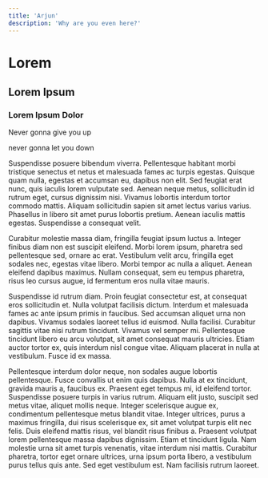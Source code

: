 ```yaml
---
title: 'Arjun'
description: 'Why are you even here?'
---
```

<!-- Content of the page -->

# Lorem
## Lorem Ipsum
### Lorem Ipsum Dolor



Never gonna give you up

never gonna let you down


Suspendisse posuere bibendum viverra. Pellentesque habitant morbi tristique senectus et netus et malesuada fames ac turpis egestas. Quisque quam nulla, egestas et accumsan eu, dapibus non elit. Sed feugiat erat nunc, quis iaculis lorem vulputate sed. Aenean neque metus, sollicitudin id rutrum eget, cursus dignissim nisi. Vivamus lobortis interdum tortor commodo mattis. Aliquam sollicitudin sapien sit amet lectus varius varius. Phasellus in libero sit amet purus lobortis pretium. Aenean iaculis mattis egestas. Suspendisse a consequat velit.

Curabitur molestie massa diam, fringilla feugiat ipsum luctus a. Integer finibus diam non est suscipit eleifend. Morbi lorem ipsum, pharetra sed pellentesque sed, ornare ac erat. Vestibulum velit arcu, fringilla eget sodales nec, egestas vitae libero. Morbi tempor ac nulla a aliquet. Aenean eleifend dapibus maximus. Nullam consequat, sem eu tempus pharetra, risus leo cursus augue, id fermentum eros nulla vitae mauris.

Suspendisse id rutrum diam. Proin feugiat consectetur est, at consequat eros sollicitudin et. Nulla volutpat facilisis dictum. Interdum et malesuada fames ac ante ipsum primis in faucibus. Sed accumsan aliquet urna non dapibus. Vivamus sodales laoreet tellus id euismod. Nulla facilisi. Curabitur sagittis vitae nisi rutrum tincidunt. Vivamus vel semper mi. Pellentesque tincidunt libero eu arcu volutpat, sit amet consequat mauris ultricies. Etiam auctor tortor ex, quis interdum nisl congue vitae. Aliquam placerat in nulla at vestibulum. Fusce id ex massa.

Pellentesque interdum dolor neque, non sodales augue lobortis pellentesque. Fusce convallis ut enim quis dapibus. Nulla at ex tincidunt, gravida mauris a, faucibus ex. Praesent eget tempus mi, id eleifend tortor. Suspendisse posuere turpis in varius rutrum. Aliquam elit justo, suscipit sed metus vitae, aliquet mollis neque. Integer scelerisque augue ex, condimentum pellentesque metus blandit vitae. Integer ultrices, purus a maximus fringilla, dui risus scelerisque ex, sit amet volutpat turpis elit nec felis. Duis eleifend mattis risus, vel blandit risus finibus a. Praesent volutpat lorem pellentesque massa dapibus dignissim. Etiam et tincidunt ligula. Nam molestie urna sit amet turpis venenatis, vitae interdum nisi mattis. Curabitur pharetra, tortor eget ornare ultrices, urna ipsum porta libero, a vestibulum purus tellus quis ante. Sed eget vestibulum est. Nam facilisis rutrum laoreet. 